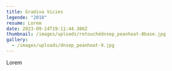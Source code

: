 ```yaml
---
title: Gradiva Vicies
legende: "2018"
resume: Lorem
date: 2023-09-24T19:11:44.386Z
thumbnail: /images/uploads/retouchédnsep_peanhoat-8base.jpg
gallery:
  - /images/uploads/dnsep_peanhoat-9.jpg
---
```

L﻿orem